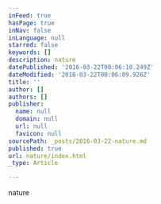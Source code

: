 ```yaml
---
inFeed: true
hasPage: true
inNav: false
inLanguage: null
starred: false
keywords: []
description: nature
datePublished: '2016-03-22T00:06:10.249Z'
dateModified: '2016-03-22T00:06:09.926Z'
title: ''
author: []
authors: []
publisher:
  name: null
  domain: null
  url: null
  favicon: null
sourcePath: _posts/2016-03-22-nature.md
published: true
url: nature/index.html
_type: Article

---
```

nature